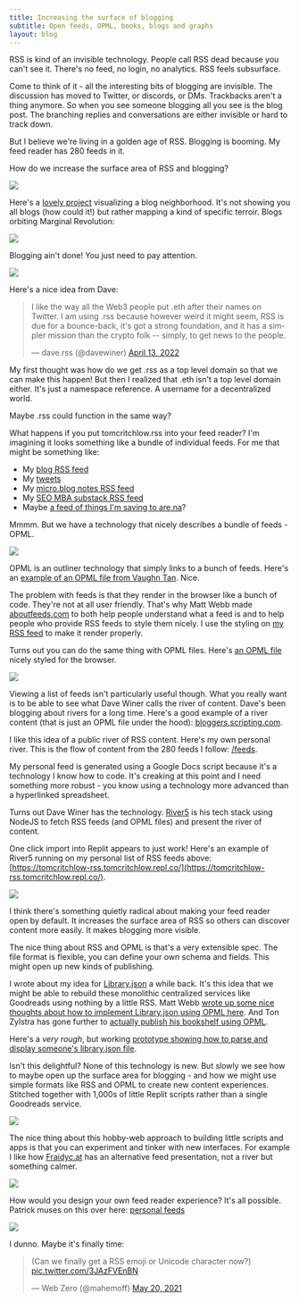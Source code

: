 ```yaml
---
title: Increasing the surface of blogging
subtitle: Open feeds, OPML, books, blogs and graphs
layout: blog
---
```


RSS is kind of an invisible technology. People call RSS dead because you can't see it. There's no feed, no login, no analytics. RSS feels subsurface.

Come to think of it - all the interesting bits of blogging are invisible. The discussion has moved to Twitter, or discords, or DMs. Trackbacks aren't a thing anymore. So when you see someone blogging all you see is the blog post. The branching replies and conversations are either invisible or hard to track down.

But I believe we're living in a golden age of RSS. Blogging is booming. My feed reader has 280 feeds in it.

How do we increase the surface area of RSS and blogging? 

<img class="w2" src="/images/rsssvg.svg" />

Here's a [lovely project](https://jacobw.xyz/projects/blog_graph/) visualizing a blog neighborhood. It's not showing you all blogs (how could it!) but rather mapping a kind of specific terroir. Blogs orbiting Marginal Revolution:

![](/images/blog-graph.png)

Blogging ain't done! You just need to pay attention.

<img class="w2" src="/images/rsssvg.svg" />

Here's a nice idea from Dave:

<blockquote class="twitter-tweet"><p lang="en" dir="ltr">I like the way all the Web3 people put .eth after their names on Twitter. I am using .rss because however weird it might seem, RSS is due for a bounce-back, it&#39;s got a strong foundation, and it has a simpler mission than the crypto folk -- simply, to get news to the people.</p>&mdash; dave.rss (@davewiner) <a href="https://twitter.com/davewiner/status/1514078580602454020?ref_src=twsrc%5Etfw">April 13, 2022</a></blockquote> <script async src="https://platform.twitter.com/widgets.js" charset="utf-8"></script>

My first thought was how do we get .rss as a top level domain so that we can make this happen! But then I realized that .eth isn't a top level domain either. It's just a namespace reference. A username for a decentralized world.

Maybe .rss could function in the same way?

What happens if you put tomcritchlow.rss into your feed reader? I'm imagining it looks something like a bundle of individual feeds. For me that might be something like:

- My [blog RSS feed](https://tomcritchlow.com/feed.xml)
- My [tweets](https://twitter.com/tomcritchlow)
- My [micro.blog notes RSS feed](https://notes.tomcritchlow.com/feed.json)
- My [SEO MBA substack RSS feed](https://seomba.substack.com/feed)
- Maybe [a feed of things I'm saving to are.na](https://www.are.na/tom-critchlow/feed/rss)?

Mmmm. But we have a technology that nicely describes a bundle of feeds - OPML.

<img class="w2" src="/images/rsssvg.svg" />

OPML is an outliner technology that simply links to a bunch of feeds. Here's an [example of an OPML file from Vaughn Tan](https://vaughntan.org/Files/feeds.opml). Nice.

The problem with feeds is that they render in the browser like a bunch of code. They're not at all user friendly. That's why Matt Webb made [aboutfeeds.com](https://aboutfeeds.com/) to both help people understand what a feed is and to help people who provide RSS feeds to style them nicely. I use the styling on [my RSS feed](https://tomcritchlow.com/feed.xml) to make it render properly.

Turns out you can do the same thing with OPML files. Here's [an OPML file](https://maya.land/blogroll.opml) nicely styled for the browser.

<img class="w2" src="/images/rsssvg.svg" />

Viewing a list of feeds isn't particularly useful though. What you really want is to be able to see what Dave Winer calls the river of content. Dave's been blogging about rivers for a long time. Here's a good example of a river content (that is just an OPML file under the hood): [bloggers.scripting.com](http://bloggers.scripting.com).

I like this idea of a public river of RSS content. Here's my own personal river. This is the flow of content from the 280 feeds I follow: [/feeds](https://tomcritchlow.com/feeds).

My personal feed is generated using a Google Docs script because it's a technology I know how to code. It's creaking at this point and I need something more robust - you know using a technology more advanced than a hyperlinked spreadsheet.

Turns out Dave Winer has the technology. [River5](https://github.com/scripting/river5) is his tech stack using NodeJS to fetch RSS feeds (and OPML files) and present the river of content.

One click import into Replit appears to just work! Here's an example of River5 running on my personal list of RSS feeds above: [https://tomcritchlow-rss.tomcritchlow.repl.co/](https://tomcritchlow-rss.tomcritchlow.repl.co/).

<img class="w2" src="/images/rsssvg.svg" />

I think there's something quietly radical about making your feed reader open by default. It increases the surface area of RSS so others can discover content more easily. It makes blogging more visible.

The nice thing about RSS and OPML is that's a very extensible spec. The file format is flexible, you can define your own schema and fields. This might open up new kinds of publishing.

I wrote about my idea for [Library.json](https://tomcritchlow.com/2020/04/15/library-json/) a while back. It's this idea that we might be able to rebuild these monolithic centralized services like Goodreads using nothing by a little RSS. Matt Webb [wrote up some nice thoughts about how to implement Library.json using OPML here](https://interconnected.org/home/2020/04/16/rss_for_books). And Ton Zylstra has gone further to [actually publish his bookshelf using OPML](https://www.zylstra.org/blog/2021/05/going-in-opml-rss-json-circles/).

Here's a *very rough*, but working [prototype showing how to parse and display someone's library.json file](https://library-json-node-2.tomcritchlow.repl.co/library?url=https://tomcritchlow.com/library.json).

Isn't this delightful? None of this technology is new. But slowly we see how to maybe open up the surface area for blogging - and how we might use simple formats like RSS and OPML to create new content experiences. Stitched together with 1,000s of little Replit scripts rather than a single Goodreads service.

<img class="w2" src="/images/rsssvg.svg" />

The nice thing about this hobby-web approach to building little scripts and apps is that you can experiment and tinker with new interfaces. For example I like how [Fraidyc.at](https://fraidyc.at/) has an alternative feed presentation, not a river but something calmer.

![](https://fraidyc.at/images/fraidycat-oct2019.png)

How would you design your own feed reader experience? It's all possible. Patrick muses on this over here: [personal feeds](https://sentiers.media/personal-feeds/)

<img class="w2" src="/images/rsssvg.svg" />

I dunno. Maybe it's finally time:

<blockquote class="twitter-tweet" data-conversation="none"><p lang="en" dir="ltr">(Can we finally get a RSS emoji or Unicode character now?) <a href="https://t.co/3JAzFVEnBN">pic.twitter.com/3JAzFVEnBN</a></p>&mdash; Web Zero (@mahemoff) <a href="https://twitter.com/mahemoff/status/1395282741009154048?ref_src=twsrc%5Etfw">May 20, 2021</a></blockquote> <script async src="https://platform.twitter.com/widgets.js" charset="utf-8"></script>